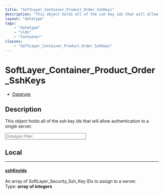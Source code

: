 ```yaml
---
title: "SoftLayer_Container_Product_Order_SshKeys"
description: "This object holds all of the ssh key ids that will allow authentication to a single server."
layout: "datatype"
tags:
    - "datatype"
    - "sldn"
    - "Container"
classes:
    - "SoftLayer_Container_Product_Order_SshKeys"
---
```


# SoftLayer_Container_Product_Order_SshKeys
<div id='service-datatype'>
    <ul id='sldn-reference-tabs'>
        <li id='datatype'> <a href='/reference/datatypes/SoftLayer_Container_Product_Order_SshKeys' >Datatype</a></li>
    </ul>
</div>

## Description 


This object holds all of the ssh key ids that will allow authentication to a single server. 





<!-- Filer BEGIN -->
<div class="view-filters">
        <div class="clearfix">
            <div class="search-input-box">
                <input placeholder="Datatype Filter" onkeyup="titleSearch(inputId='prop-input', divId='properties', elementClass='prop-row')" 
                    type="text" id="prop-input" value="" size="30" maxlength="128" class="form-text">
            </div>
        </div>
</div>
<!-- Filer END -->

<div id="properties" class="content">
<div id="localProperties" class="prop-content" >

## Local
<div class="prop-row">

-----
[sshKeyIds]: #sshkeyids
#### [sshKeyIds]
An array of SoftLayer_Security_Ssh_Key IDs to assign to a server.  
<span class="type-label">Type: </span>**array of integers**  



</div>
</div>
<!-- LOCAL PROPERTY END -->

</div>


